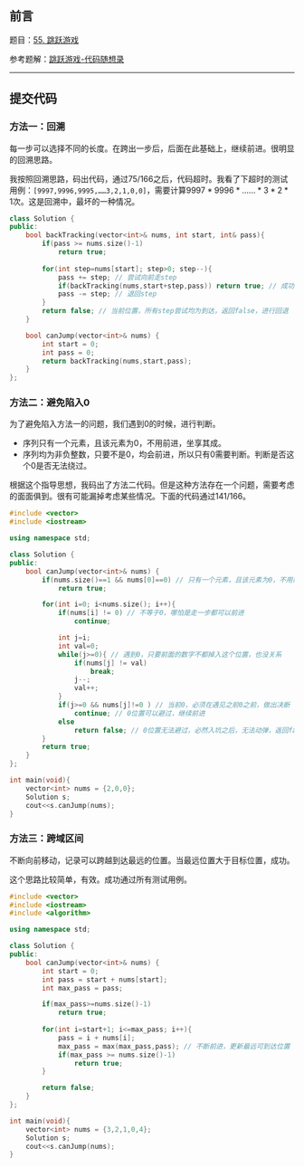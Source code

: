 ## 前言

题目：[55. 跳跃游戏](https://leetcode-cn.com/problems/jump-game/)

参考题解：[跳跃游戏-代码随想录](https://github.com/youngyangyang04/leetcode-master/blob/master/problems/0055.%E8%B7%B3%E8%B7%83%E6%B8%B8%E6%88%8F.md)

---

## 提交代码

### 方法一：回溯

每一步可以选择不同的长度。在跨出一步后，后面在此基础上，继续前进。很明显的回溯思路。

我按照回溯思路，码出代码，通过75/166之后，代码超时。我看了下超时的测试用例：`[9997,9996,9995,……3,2,1,0,0]`，需要计算$9997*9996*……*3*2*1$次。这是回溯中，最坏的一种情况。

```c++
class Solution {
public:
    bool backTracking(vector<int>& nums, int start, int& pass){
        if(pass >= nums.size()-1)
            return true;
        
        for(int step=nums[start]; step>0; step--){
            pass += step; // 尝试向前走step
            if(backTracking(nums,start+step,pass)) return true; // 成功则层层true退出
            pass -= step; // 退回step
        }
        return false; // 当前位置，所有step尝试均为到达，返回false，进行回退
    }

    bool canJump(vector<int>& nums) {
        int start = 0;
        int pass = 0;
        return backTracking(nums,start,pass);
    }
};
```

### 方法二：避免陷入0

为了避免陷入方法一的问题，我们遇到0的时候，进行判断。

* 序列只有一个元素，且该元素为0，不用前进，坐享其成。
* 序列均为非负整数，只要不是0，均会前进，所以只有0需要判断。判断是否这个0是否无法绕过。

根据这个指导思想，我码出了方法二代码。但是这种方法存在一个问题，需要考虑的面面俱到。很有可能漏掉考虑某些情况。下面的代码通过141/166。

```c++
#include <vector>
#include <iostream>

using namespace std;

class Solution {
public:
    bool canJump(vector<int>& nums) {
        if(nums.size()==1 && nums[0]==0) // 只有一个元素，且该元素为0，不用前进，坐享其成
            return true;

        for(int i=0; i<nums.size(); i++){
            if(nums[i] != 0) // 不等于0，哪怕是走一步都可以前进
                continue;

            int j=i; 
            int val=0;
            while(j>=0){ // 遇到0，只要前面的数字不都掉入这个位置，也没关系
                if(nums[j] != val)
                    break;
                j--;
                val++;
            }
            if(j>=0 && nums[j]!=0 ) // 当前0，必须在遇见之前0之前，做出决断
                continue; // 0位置可以避过，继续前进
            else
                return false; // 0位置无法避过，必然入坑之后，无法动弹，返回false
        }
        return true;
    }
};

int main(void){
    vector<int> nums = {2,0,0};
    Solution s;
    cout<<s.canJump(nums);
}
```

### 方法三：跨域区间

不断向前移动，记录可以跨越到达最远的位置。当最远位置大于目标位置，成功。

这个思路比较简单，有效。成功通过所有测试用例。

```c++
#include <vector>
#include <iostream>
#include <algorithm>

using namespace std;

class Solution {
public:
    bool canJump(vector<int>& nums) {
        int start = 0;
        int pass = start + nums[start];
        int max_pass = pass;

        if(max_pass>=nums.size()-1)
            return true;
        
        for(int i=start+1; i<=max_pass; i++){ 
            pass = i + nums[i];
            max_pass = max(max_pass,pass); // 不断前进，更新最远可到达位置
            if(max_pass >= nums.size()-1)
                return true;
        }

        return false;
    }
};

int main(void){
    vector<int> nums = {3,2,1,0,4};
    Solution s;
    cout<<s.canJump(nums);
}
```